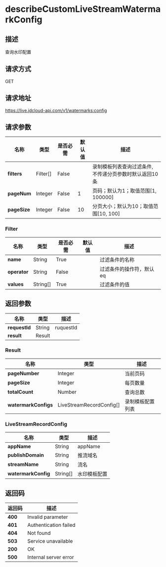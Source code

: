 # describeCustomLiveStreamWatermarkConfig


## 描述
查询水印配置

## 请求方式
GET

## 请求地址
https://live.jdcloud-api.com/v1/watermarks:config


## 请求参数
|名称|类型|是否必需|默认值|描述|
|---|---|---|---|---|
|**filters**|Filter[]|False| |录制模板列表查询过滤条件, 不传递分页参数时默认返回10条|
|**pageNum**|Integer|False|1|页码；默认为1；取值范围[1, 100000]|
|**pageSize**|Integer|False|10|分页大小；默认为10；取值范围[10, 100]|

### Filter
|名称|类型|是否必需|默认值|描述|
|---|---|---|---|---|
|**name**|String|True| |过滤条件的名称|
|**operator**|String|False| |过滤条件的操作符，默认eq|
|**values**|String[]|True| |过滤条件的值|

## 返回参数
|名称|类型|描述|
|---|---|---|
|**requestId**|String|ruquestId|
|**result**|Result| |

### Result
|名称|类型|描述|
|---|---|---|
|**pageNumber**|Integer|当前页码|
|**pageSize**|Integer|每页数量|
|**totalCount**|Number|查询总数|
|**watermarkConfigs**|LiveStreamRecordConfig[]|录制模板配置列表|
### LiveStreamRecordConfig
|名称|类型|描述|
|---|---|---|
|**appName**|String|appName|
|**publishDomain**|String|推流域名|
|**streamName**|String|流名|
|**watermarkConfig**|String[]|水印模板配置|

## 返回码
|返回码|描述|
|---|---|
|**400**|Invalid parameter|
|**401**|Authentication failed|
|**404**|Not found|
|**503**|Service unavailable|
|**200**|OK|
|**500**|Internal server error|
